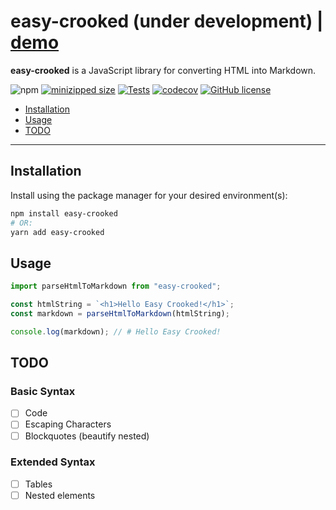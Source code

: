 # easy-crooked (under development) | [demo](https://easy-crooked.netlify.app/)

**easy-crooked** is a JavaScript library for converting HTML into Markdown.

![npm](https://img.shields.io/npm/v/easy-crooked)
[![minizipped size](https://badgen.net/bundlephobia/minzip/easy-crooked)](https://bundlephobia.com/result?p=easy-crooked)
[![Tests](https://github.com/iamkhan21/easy-crooked/workflows/CI/badge.svg)](https://github.com/iamkhan21/easy-crooked/actions)
[![codecov](https://codecov.io/gh/iamkhan21/easy-crooked/branch/master/graph/badge.svg)](https://codecov.io/gh/iamkhan21/easy-crooked)
[![GitHub license](https://img.shields.io/github/license/iamkhan21/easy-crooked?style=flat)](https://github.com/iamkhan21/easy-crooked/blob/master/LICENSE)

- [Installation](#installation)
- [Usage](#usage)
- [TODO](#todo)

---

## Installation

Install using the package manager for your desired environment(s):

```bash
npm install easy-crooked
# OR:
yarn add easy-crooked
```

## Usage

```javascript
import parseHtmlToMarkdown from "easy-crooked";

const htmlString = `<h1>Hello Easy Crooked!</h1>`;
const markdown = parseHtmlToMarkdown(htmlString);

console.log(markdown); // # Hello Easy Crooked!
```

## TODO

### Basic Syntax

- [ ] Code
- [ ] Escaping Characters
- [ ] Blockquotes (beautify nested)

### Extended Syntax

- [ ] Tables
- [ ] Nested elements
